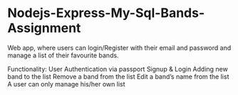 # Nodejs-Express-My-Sql-Bands-Assignment
Web app, where users can login/Register  with their email and password and manage a list of their favourite bands.


Functionality:
User Authentication via passport
Signup & Login
Adding  new band to the list
Remove a band from the list
Edit a band’s name from the list
A user can only manage his/her own list
